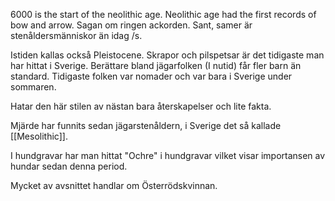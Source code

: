 6000 is the start of the neolithic age. Neolithic age had the first records of bow and arrow. Sagan om ringen ackorden. Sant, samer är stenåldersmänniskor än idag /s.

Istiden kallas också Pleistocene. Skrapor och pilspetsar är det tidigaste man har hittat i Sverige. Berättare bland jägarfolken (I nutid) får fler barn än standard. Tidigaste folken var nomader och var bara i Sverige under sommaren.

Hatar den här stilen av nästan bara återskapelser och lite fakta.

Mjärde har funnits sedan jägarstenåldern, i Sverige det så kallade [[Mesolithic]].

I hundgravar har man hittat "Ochre" i hundgravar vilket visar importansen av hundar sedan denna period.

Mycket av avsnittet handlar om Österrödskvinnan.